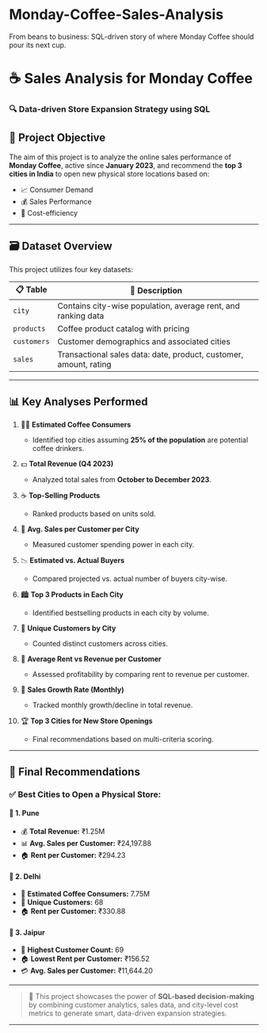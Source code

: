 # Monday-Coffee-Sales-Analysis
From beans to business: SQL-driven story of where Monday Coffee should pour its next cup.

# ☕ Sales Analysis for **Monday Coffee**  
### 🔍 Data-driven Store Expansion Strategy using **SQL**

## 🎯 Project Objective

The aim of this project is to analyze the online sales performance of **Monday Coffee**, active since **January 2023**, and recommend the **top 3 cities in India** to open new physical store locations based on:

- 📈 Consumer Demand  
- 💰 Sales Performance  
- 🏢 Cost-efficiency

---

## 🗃️ Dataset Overview

This project utilizes four key datasets:

| 📋 Table | 🧾 Description |
|---------|----------------|
| `city` | Contains city-wise population, average rent, and ranking data |
| `products` | Coffee product catalog with pricing |
| `customers` | Customer demographics and associated cities |
| `sales` | Transactional sales data: date, product, customer, amount, rating |

---

## 📊 Key Analyses Performed

1. 🧍‍♂️ **Estimated Coffee Consumers**  
   - Identified top cities assuming **25% of the population** are potential coffee drinkers.

2. 💵 **Total Revenue (Q4 2023)**  
   - Analyzed total sales from **October to December 2023**.

3. ☕ **Top-Selling Products**  
   - Ranked products based on units sold.

4. 🧾 **Avg. Sales per Customer per City**  
   - Measured customer spending power in each city.

5. 📉 **Estimated vs. Actual Buyers**  
   - Compared projected vs. actual number of buyers city-wise.

6. 🏙️ **Top 3 Products in Each City**  
   - Identified bestselling products in each city by volume.

7. 👥 **Unique Customers by City**  
   - Counted distinct customers across cities.

8. 💸 **Average Rent vs Revenue per Customer**  
   - Assessed profitability by comparing rent to revenue per customer.

9. 📆 **Sales Growth Rate (Monthly)**  
   - Tracked monthly growth/decline in total revenue.

10. 🏆 **Top 3 Cities for New Store Openings**  
    - Final recommendations based on multi-criteria scoring.

---

## 🏁 Final Recommendations

### ✅ Best Cities to Open a Physical Store:

#### 📍 **1. Pune**
- 💰 **Total Revenue:** ₹1.25M  
- 📊 **Avg. Sales per Customer:** ₹24,197.88  
- 🏠 **Rent per Customer:** ₹294.23

#### 📍 **2. Delhi**
- 👥 **Estimated Coffee Consumers:** 7.75M  
- 👤 **Unique Customers:** 68  
- 🏠 **Rent per Customer:** ₹330.88

#### 📍 **3. Jaipur**
- 👤 **Highest Customer Count:** 69  
- 🏠 **Lowest Rent per Customer:** ₹156.52  
- 💳 **Avg. Sales per Customer:** ₹11,644.20

---

> 🔎 This project showcases the power of **SQL-based decision-making** by combining customer analytics, sales data, and city-level cost metrics to generate smart, data-driven expansion strategies.

---
